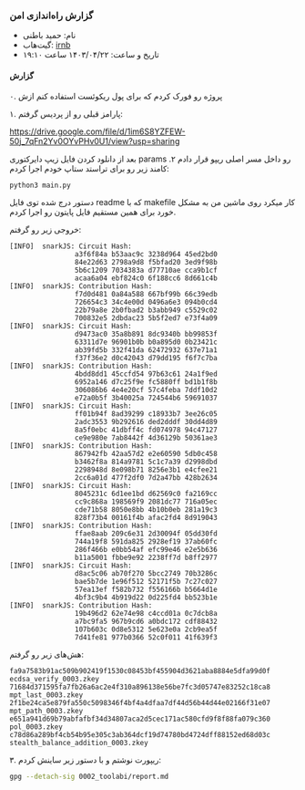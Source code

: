 ### گزارش راه‌اندازی امن

* نام:‌ حمید باطنی
* گیت‌هاب: ‌[irnb](https://github.com/irnb)
* تاریخ و ساعت: ‌۱۴۰۳/۰۴/۲۲ ساعت ۱۹:۱۰

#### گزارش
۰. پروژه رو فورک کردم که برای پول ریکوئست استفاده کنم ازش

۱. پارامز قبلی رو از پردیس گرفتم:

 https://drive.google.com/file/d/1im6S8YZFEW-50j_7qFn2Yv0OYvPHv0U1/view?usp=sharing

بعد از دانلود کردن فایل زیپ دایرکتوری params رو داخل مسر اصلی ریپو قرار دادم
۲. کامند زیر رو برای تراستد ستاپ خودم اجرا کردم:

```bash
python3 main.py
```
دستور درج شده توی فایل readme که با makefile کار میکرد روی ماشین من به مشکل خورد برای همین مستقیم فایل پایتون رو اجرا کردم. 

خروجی زیر رو گرفتم:

```
[INFO]  snarkJS: Circuit Hash: 
                a3f6f84a b53aac9c 3238d964 45ed2bd0
                84e22d63 2798a9d8 f5bfad20 3ed9f98b
                5b6c1209 7034383a d77710ae cca9b1cf
                acaa6a04 ebf824c0 6f188cc6 8d661c4b
[INFO]  snarkJS: Contribution Hash: 
                f7d0d481 0a84a588 667bf99b 66c39edb
                726654c3 34c4e00d 0496a6e3 094b0cd4
                22b79a8e 2b0fbad2 b3abb949 c5529c02
                700832e5 2dbdac23 5b5f2ed7 e73f4a09
[INFO]  snarkJS: Circuit Hash: 
                d9473ac0 35a8b891 8dc9340b bb99853f
                63311d7e 96901b0b b0a895d0 0b23421c
                ab39fd5b 332f41da 62472932 637e71a1
                f37f36e2 d0c42043 d79dd195 f6f7c7ba
[INFO]  snarkJS: Contribution Hash: 
                4bdd8dd1 45ccfd54 97b63c61 24a1f9ed
                6952a146 d7c25f9e fc5880ff bd1b1f8b
                306086b6 4e4e20cf 57c4feba 7ddf10d2
                e72a0b5f 3b40025a 724544b6 59691037
[INFO]  snarkJS: Circuit Hash: 
                ff01b94f 8ad39299 c18933b7 3ee26c05
                2adc3553 9b292616 ded2dddf 30dd4d89
                8a5f0ebc 41dbff4c fd074978 94c47127
                ce9e980e 7ab8442f 4d36129b 50361ae3
[INFO]  snarkJS: Contribution Hash: 
                867942fb 42aa57d2 e2e60590 5db0c458
                b3462f8a 814a9781 5c1c7a39 d2998dbd
                2298948d 8e098b71 8256e3b1 e4cfee21
                2cc6a01d 477f2df0 7d2a47bb 428b2634
[INFO]  snarkJS: Circuit Hash: 
                8045231c 6d1ee1bd d62569c0 fa2169cc
                cc9c868a 198569f9 2081dc77 716a05ec
                cde71b58 8050e8bb 4b10b0eb 281a19c3
                828f73b4 00161f4b afac2fd4 8d919043
[INFO]  snarkJS: Contribution Hash: 
                ffae8aab 209c6e31 2d30094f 05dd30fd
                744a19f8 591da825 2928ef19 37ab60fc
                286f466b e0bb54af efc99e46 e2e5b636
                b11a5001 fbbe9e92 2238ff7d b8ff2977
[INFO]  snarkJS: Circuit Hash: 
                d8ac5c06 ab70f270 5bcc2749 70b3286c
                bae5b7de 1e96f512 52171f5b 7c27c027
                57ea13ef f582b732 f556166b b5664d1e
                4bf3c9b4 4b919d22 0d225fd4 bb523b1e
[INFO]  snarkJS: Contribution Hash: 
                19b496d2 62e74e98 c4ccd01a 0c7dcb8a
                a7bc9fa5 967b9cd6 a0bdc172 cdf88432
                107b603c 0d8e5312 5e623e0a 2cb9ea5f
                7d41fe81 977b0366 52c0f011 41f639f3
```

هش‌های زیر رو گرفتم:
```
fa9a7583b91ac509b902419f1530c08453bf455904d3621aba8884e5dfa99d0f ecdsa_verify_0003.zkey
71684d371595fa7fb26a6ac2e4f310a896138e56be7fc3d05747e83252c18ca8 mpt_last_0003.zkey
2f1be24ca5e879fa550c5098346f4bf4a4dfaa7df44d56b44d44e02166f31e07 mpt_path_0003.zkey
e651a941d69b79abfafbf34d34807aca2d5cec171ac580cfd9f8f88fa079c360 pol_0003.zkey
c78d86a289bf4cb54b95e305c3ab364dcf19d74780bd4724dff88152ed68d03c stealth_balance_addition_0003.zkey
```

۳. ریپورت نوشتم و با دستور زیر ساینش کردم:
```bash
gpg --detach-sig 0002_toolabi/report.md
```